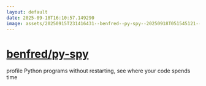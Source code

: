```yaml
---
layout: default
date: 2025-09-18T16:10:57.149290
image: assets/20250915T231416431--benfred--py-spy--20250918T051545121--cropped.png
---
```


# [benfred/py-spy](https://github.com/benfred/py-spy)

profile Python programs without restarting, see where your code spends time
